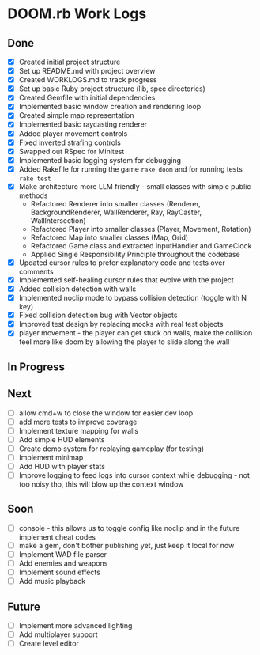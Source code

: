 # DOOM.rb Work Logs

## Done
- [x] Created initial project structure
- [x] Set up README.md with project overview
- [x] Created WORKLOGS.md to track progress
- [x] Set up basic Ruby project structure (lib, spec directories)
- [x] Created Gemfile with initial dependencies
- [x] Implemented basic window creation and rendering loop
- [x] Created simple map representation
- [x] Implemented basic raycasting renderer
- [x] Added player movement controls
- [x] Fixed inverted strafing controls
- [x] Swapped out RSpec for Minitest
- [x] Implemented basic logging system for debugging
- [x] Added Rakefile for running the game `rake doom` and for running tests `rake test`
- [x] Make architecture more LLM friendly - small classes with simple public methods
  - Refactored Renderer into smaller classes (Renderer, BackgroundRenderer, WallRenderer, Ray, RayCaster, WallIntersection)
  - Refactored Player into smaller classes (Player, Movement, Rotation)
  - Refactored Map into smaller classes (Map, Grid)
  - Refactored Game class and extracted InputHandler and GameClock
  - Applied Single Responsibility Principle throughout the codebase
- [x] Updated cursor rules to prefer explanatory code and tests over comments
- [x] Implemented self-healing cursor rules that evolve with the project
- [x] Added collision detection with walls
- [x] Implemented noclip mode to bypass collision detection (toggle with N key)
- [x] Fixed collision detection bug with Vector objects
- [x] Improved test design by replacing mocks with real test objects
- [x] player movement - the player can get stuck on walls, make the collision feel more like doom by allowing the player to slide along the wall

## In Progress

## Next
- [ ] allow cmd+w to close the window for easier dev loop
- [ ] add more tests to improve coverage
- [ ] Implement texture mapping for walls
- [ ] Add simple HUD elements
- [ ] Create demo system for replaying gameplay (for testing)
- [ ] Implement minimap
- [ ] Add HUD with player stats
- [ ] Improve logging to feed logs into cursor context while debugging - not too noisy tho, this will blow up the context window

## Soon
- [ ] console - this allows us to toggle config like noclip and in the future implement cheat codes
- [ ] make a gem, don't bother publishing yet, just keep it local for now
- [ ] Implement WAD file parser
- [ ] Add enemies and weapons
- [ ] Implement sound effects
- [ ] Add music playback

## Future
- [ ] Implement more advanced lighting
- [ ] Add multiplayer support
- [ ] Create level editor 
